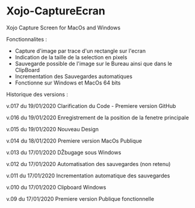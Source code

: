 # Xojo-CaptureEcran
Xojo Capture Screen for MacOs and Windows

Fonctionnalites :
- Capture d'image par trace d'un rectangle sur l'ecran
- Indication de la taille de la selection en pixels
- Sauvegarde possible de l'image sur le Bureau ainsi que dans le ClipBoard
- Incrementation des Sauvegardes automatiques
- Fonctionne sur Windows et MacOs 64 bits


Historique des versions :

v.017 du 19/01/2020
Clarification du Code - Premiere version GitHub

v.016 du 19/01/2020
Enregistrement de la position de la fenetre principale

v.015 du 19/01/2020
Nouveau Design

v.014 du 18/01/2020
Premiere version MacOs Publique

v.013 du 17/01/2020
DŽbugage sous Windows

v.012 du 17/01/2020
Automatisation des sauvegardes (non retenu)

v.011 du 17/01/2020
Incrementation automatique des sauvegardes

v.010 du 17/01/2020
Clipboard Windows

v.09 du 17/01/2020
Premiere version Publique fonctionnelle
